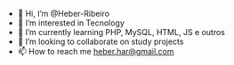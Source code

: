 - 👋 Hi, I’m @Heber-Ribeiro
- 👀 I’m interested in Tecnology
- 🌱 I’m currently learning PHP, MySQL, HTML, JS e outros 
- 💞️ I’m looking to collaborate on study projects
- 📫 How to reach me heber.har@gmail.com  

<!---
Heber-Ribeiro/Heber-Ribeiro is a ✨ special ✨ repository because its `README.md` (this file) appears on your GitHub profile.
You can click the Preview link to take a look at your changes.
--->
